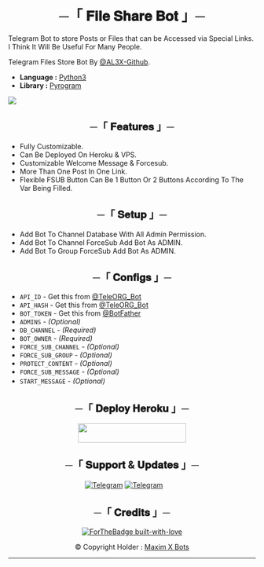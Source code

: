 <h1 align="center">
    ─「 𝐅𝐢𝐥𝐞 𝐒𝐡𝐚𝐫𝐞 𝐁𝐨𝐭 」─
</h1>

Telegram Bot to store Posts or Files that can be Accessed via Special Links. I Think It Will Be Useful For Many People.

Telegram Files Store Bot By [@AL3X-Github](https://github.com/AL3X-Github).

* **Language :** [Python3](https://www.python.org)
* **Library :** [Pyrogram](https://docs.pyrogram.org)

<img src="https://te.legra.ph/file/0c13eb00aaba21dd2f541.jpg">

<p>

<h2 align="center">
    ─「 𝐅𝐞𝐚𝐭𝐮𝐫𝐞𝐬 」─
</h2>

- Fully Customizable. 
- Can Be Deployed On Heroku & VPS. 
- Customizable Welcome Message & Forcesub. 
- More Than One Post In One Link.
- Flexible FSUB Button Can Be 1 Button Or 2 Buttons According To The Var Being Filled.

<h2 align="center">
    ─「 𝐒𝐞𝐭𝐮𝐩 」─
</h2>

- Add Bot To Channel Database With All Admin Permission. 
- Add Bot To Channel ForceSub Add Bot As ADMIN. 
- Add Bot To Group ForceSub Add Bot As ADMIN.

<h2 align="center">
    ─「 𝐂𝐨𝐧𝐟𝐢𝐠𝐬 」─
</h2>

- `API_ID` - Get this from [@TeleORG_Bot](https://t.me/TeleORG_Bot)
- `API_HASH` - Get this from [@TeleORG_Bot](https://t.me/TeleORG_Bot)
- `BOT_TOKEN` - Get this from [@BotFather](https://t.me/BotFather)
- `ADMINS` - *(Optional)*
- `DB_CHANNEL` - *(Required)*
- `BOT_OWNER` - *(Required)*
- `FORCE_SUB_CHANNEL` - *(Optional)*
- `FORCE_SUB_GROUP` - *(Optional)*
- `PROTECT_CONTENT` - *(Optional)*
- `FORCE_SUB_MESSAGE` - *(Optional)*
- `START_MESSAGE` - *(Optional)*
ㅤ

<h2 align="center">
    ─「 𝐃𝐞𝐩𝐥𝐨𝐲 𝐇𝐞𝐫𝐨𝐤𝐮 」─
</h2>

<p align="center"><a href="https://dashboard.heroku.com/new?template=https://github.com/AL3X-Github/TG-FileShare-Bot"> <img src="https://img.shields.io/badge/Deploy%20On%20Heroku-black?style=for-the-badge&logo=heroku" width="220" height="38.45"/></a></p>

<div align="center">


<h2 align="center">
    ─「 𝐒𝐮𝐩𝐩𝐨𝐫𝐭 & 𝐔𝐩𝐝𝐚𝐭𝐞𝐬 」─
</h2>

[![Telegram](https://img.shields.io/badge/Group-%232C3454?style=for-the-badge&logo=telegram&logoColor=white)](https://t.me/MaximXGroup) [![Telegram](https://img.shields.io/badge/Channel-%232C3454?style=for-the-badge&logo=telegram&logoColor=white)](https://t.me/MaximXChannels)
ㅤ
ㅤ

<h2 align="center">
    ─「 𝐂𝐫𝐞𝐝𝐢𝐭𝐬 」─
</h2>

[![ForTheBadge built-with-love](http://ForTheBadge.com/images/badges/built-with-love.svg)](https://github.com/AL3X-Github)

© Copyright Holder : [Maxim X Bots](https://t.me/MaximXBots)

</p>
</div>
<hr>
</div>
</div>
    </center>
</body>
